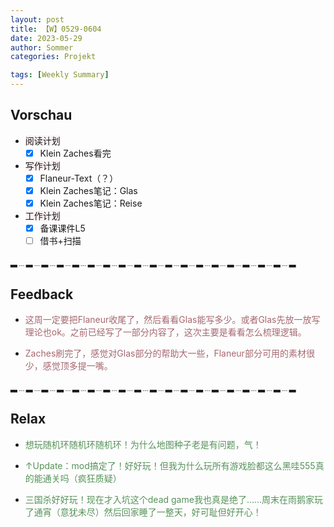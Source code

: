 ```yaml
---
layout: post
title: 【W】0529-0604
date: 2023-05-29
author: Sommer
categories: Projekt

tags: [Weekly Summary]
--- 
```


## Vorschau

- <font style="background:#fcf2f4">阅读计划</font>
  - [x] Klein Zaches看完
- <font style="background:#fcf2f4">写作计划</font>
  - [x] Flaneur-Text（？）
  - [x] Klein Zaches笔记：Glas
  - [x] Klein Zaches笔记：Reise
- <font style="background:#fcf2f4">工作计划</font>
  - [x] 备课课件L5
  - [ ] 借书+扫描

▂﹍▂﹍▂﹍▂﹍▂﹍▂﹍▂﹍▂﹍▂﹍▂﹍▂﹍▂﹍▂﹍▂﹍▂﹍▂﹍▂﹍▂﹍▂

## Feedback

- <font style="color:#a66870">这周一定要把Flaneur收尾了，然后看看Glas能写多少。或者Glas先放一放写理论也ok。之前已经写了一部分内容了，这次主要是看看怎么梳理逻辑。</font>

- <font style="color:#a66870">Zaches刷完了，感觉对Glas部分的帮助大一些，Flaneur部分可用的素材很少，感觉顶多提一嘴。</font>

▂﹍▂﹍▂﹍▂﹍▂﹍▂﹍▂﹍▂﹍▂﹍▂﹍▂﹍▂﹍▂﹍▂﹍▂﹍▂﹍▂﹍▂﹍▂


## Relax

- <font style="color:#56925A">想玩随机环随机环随机环！为什么地图种子老是有问题，气！</font><br>

- <font style="color:#56925A">↑Update：mod搞定了！好好玩！但我为什么玩所有游戏脸都这么黑哇555真的能通关吗（疯狂质疑）</font><br>

- <font style="color:#56925A">三国杀好好玩！现在才入坑这个dead game我也真是绝了……周末在雨鹅家玩了通宵（意犹未尽）然后回家睡了一整天，好可耻但好开心！</font><br>